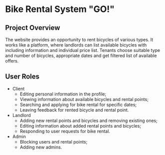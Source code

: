 # Bike Rental System "GO!"
## Project Overview
The website provides an opportunity to rent bicycles of various types. It works like a platform, where landlords can list available bicycles with including information and individual price list. Tenants choose suitable type and number of bicycles, appropriate dates and get filtered list of available offers.
## User Roles
- Client
  - Editing personal information in the profile;
  - Viewing information about available bicycles and rental points;
  - Searching and applying for bike rental for specific dates;
  - Leaving feedback for rented bicycle and rental point.
- Landlord
  - Adding new rental points and bicycles and removing existing ones;
  - Editing information about added rental points and bicycles;
  - Responding to user requests for bike rental.
- Admin
  - Blocking users and rental points;
  - Adding new admins.

